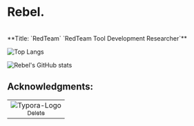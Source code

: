 # Rebel.
<br>
**Title: `RedTeam` `RedTeam Tool Development Researcher`**

![Top Langs](https://github-readme-stats.vercel.app/api/top-langs/?username=R4be1&theme=dark)

![Rebel's GitHub stats](https://github-readme-stats.vercel.app/api?username=R4be1&show_icons=true&theme=dark) 

## Acknowledgments:

<div><table frame=void>
	<tr>
        <td align="center">
            <img src="https://images.weserv.nl/?url=https://avatars.githubusercontent.com/u/69635021&mask=circle&w=60&h=60" alt="Typora-Logo"/>
            <br>
            <a href="https://ml-hacker.github.io/"><sub>Delete</sub></a>
        </td>
       </tr>
</table></div>
